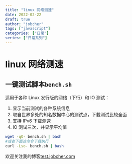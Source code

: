 ```yaml
---
title: "linux 网络测速"
date: 2022-02-22
draft: true
author: "jobcher"
tags: ["javascript"]
categories: ["日常"]
series: ["日常系列"]
---
```


# linux 网络测速

## 一键测试脚本`bench.sh`

适用于各种 Linux 发行版的网络（下行）和 IO 测试：

1. 显示当前测试的各种系统信息
2. 取自世界多处的知名数据中心的测试点，下载测试比较全面
3. 支持 IPv6 下载测速
4. IO 测试三次，并显示平均值

```sh
wget -qO- bench.sh | bash
#或者下面这命令下载执行
curl -Lso- bench.sh | bash
```

欢迎关注我的博客[test.jobcher.com](https://test.jobcher.com/)
